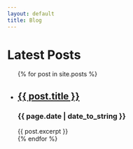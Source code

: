 ```yaml
---
layout: default
title: Blog
---
```


<h1>Latest Posts</h1>
<div class="container">
    <ul>
    {% for post in site.posts %}
        <li>
        <h2><a href="{{ post.url }}">{{ post.title }}</a></h2>
        <h3>{{ page.date | date_to_string }}</h3>
        {{ post.excerpt }}
        </li>
    {% endfor %}
    </ul>
</div>